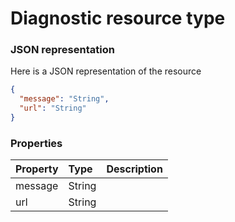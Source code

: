 # Diagnostic resource type



### JSON representation

Here is a JSON representation of the resource

```json
{
  "message": "String",
  "url": "String"
}

```
### Properties
| Property	   | Type	|Description|
|:---------------|:--------|:----------|
|message|String||
|url|String||

<!-- uuid: d8409fbd-3712-4d13-bdef-80818eb07079
2015-10-12 21:29:59 UTC -->